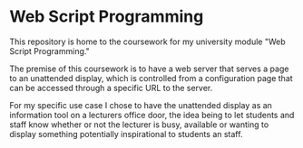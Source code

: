 # Web Script Programming
This repository is home to the coursework for my university module "Web Script Programming."

The premise of this coursework is to have a web server that serves a page to an unattended display, which is controlled
from a configuration page that can be accessed through a specific URL to the server.

For my specific use case I chose to have the unattended display as an information tool on a lecturers office door, the idea
being to let students and staff know whether or not the lecturer is busy, available or wanting to display something potentially
inspirational to students an staff.
